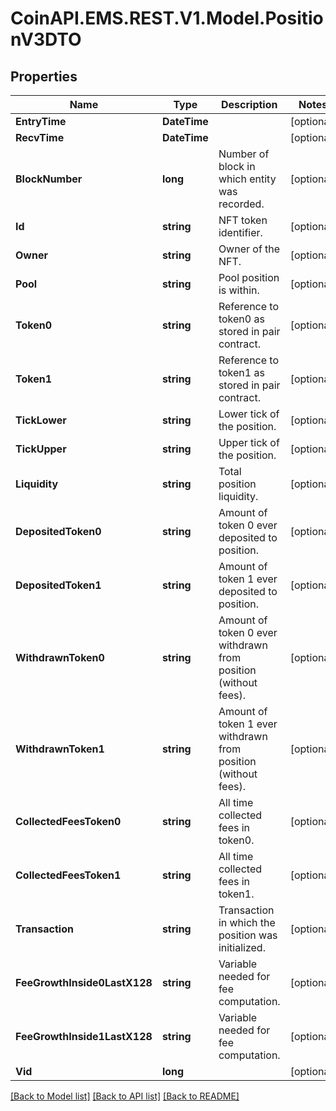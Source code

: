 
# CoinAPI.EMS.REST.V1.Model.PositionV3DTO

## Properties

Name | Type | Description | Notes
------------ | ------------- | ------------- | -------------
**EntryTime** | **DateTime** |  | [optional] 
**RecvTime** | **DateTime** |  | [optional] 
**BlockNumber** | **long** | Number of block in which entity was recorded. | [optional] 
**Id** | **string** | NFT token identifier. | [optional] 
**Owner** | **string** | Owner of the NFT. | [optional] 
**Pool** | **string** | Pool position is within. | [optional] 
**Token0** | **string** | Reference to token0 as stored in pair contract. | [optional] 
**Token1** | **string** | Reference to token1 as stored in pair contract. | [optional] 
**TickLower** | **string** | Lower tick of the position. | [optional] 
**TickUpper** | **string** | Upper tick of the position. | [optional] 
**Liquidity** | **string** | Total position liquidity. | [optional] 
**DepositedToken0** | **string** | Amount of token 0 ever deposited to position. | [optional] 
**DepositedToken1** | **string** | Amount of token 1 ever deposited to position. | [optional] 
**WithdrawnToken0** | **string** | Amount of token 0 ever withdrawn from position (without fees). | [optional] 
**WithdrawnToken1** | **string** | Amount of token 1 ever withdrawn from position (without fees). | [optional] 
**CollectedFeesToken0** | **string** | All time collected fees in token0. | [optional] 
**CollectedFeesToken1** | **string** | All time collected fees in token1. | [optional] 
**Transaction** | **string** | Transaction in which the position was initialized. | [optional] 
**FeeGrowthInside0LastX128** | **string** | Variable needed for fee computation. | [optional] 
**FeeGrowthInside1LastX128** | **string** | Variable needed for fee computation. | [optional] 
**Vid** | **long** |  | [optional] 

[[Back to Model list]](../README.md#documentation-for-models)
[[Back to API list]](../README.md#documentation-for-api-endpoints)
[[Back to README]](../README.md)

